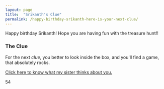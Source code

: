 ```yaml
---
layout: page
title:  "Srikanth's Clue"
permalink: /happy-birthday-srikanth-here-is-your-next-clue/
---
```



Happy birthday Srikanth! Hope you are having fun with the treasure hunt!!
### The Clue

For the next *clue*, you better to look inside the box, 
and you'll find a game, that absolutely rocks.




[Click here to know what my sister thinks about you.](https://bit.ly/3cqusTi)

54
